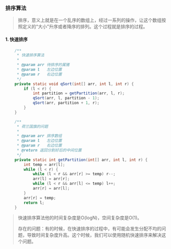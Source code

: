 ### 排序算法

> 排序，意义上就是在一个乱序的数组上，经过一系列的操作，让这个数组按照定义的“大小”升序或者降序的排列。这个过程就是排序的过程。

#### 1. 快速排序

```java
    /**
     * 快速排序算法
     *
     * @param arr 待排序的属猪
     * @param l   左边位置
     * @param r   右边位置
     */
    private static void qSort(int[] arr, int l, int r) {
        if (l < r) {
            int partition = getPartition(arr, l, r);
            qSort(arr, l, partition - 1);
            qSort(arr, partition + 1, r);
        }
    }

    /**
     * 荷兰国旗的问题
     *
     * @param arr 排序数组
     * @param l   左边位置
     * @param r   右边位置
     * @return 返回分割好后的中间位置
     */
    private static int getPartition(int[] arr, int l, int r) {
        int temp = arr[l];
        while (l < r) {
            while (l < r && arr[r] >= temp) r--;
            arr[l] = arr[r];
            while (l < r && arr[l] <= temp) l++;
            arr[r] = arr[l];
        }
        arr[r] = temp;
        return l;
    }
```

> 快速排序算法他的时间复杂度是O(logN)，空间复杂度是O(1)。
>
> 存在的问题：有的时候，在快速排序的过程中，有可能会发生分配不均的问题，导致时间复杂度升高。这个时候，我们可以使用随机快速排序来解决这个问题。